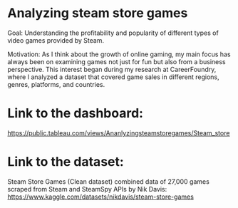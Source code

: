 # Analyzing steam store games

Goal: Understanding the profitability and popularity of different types of video games provided by Steam.

Motivation: As I think about the growth of online gaming, my main focus has always been on examining games not just for fun but also from a business perspective. 
This interest began during my research at CareerFoundry, where I analyzed a dataset that covered game sales in different regions, genres, platforms, and countries.

# Link to the dashboard:
https://public.tableau.com/views/Ananlyzingsteamstoregames/Steam_store

# Link to the dataset: 
Steam Store Games (Clean dataset) combined data of 27,000 games scraped from Steam and SteamSpy APIs by Nik Davis: https://www.kaggle.com/datasets/nikdavis/steam-store-games 
